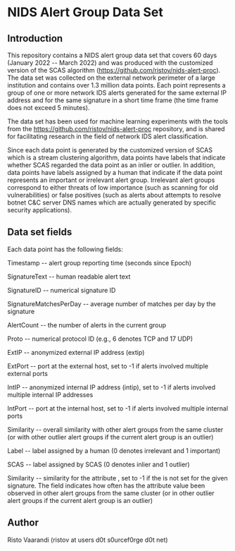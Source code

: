 NIDS Alert Group Data Set
=========================


Introduction
------------
This repository contains a NIDS alert group data set that covers 60 days (January 2022 -- March 2022) and was produced with the customized version of the SCAS algorithm (https://github.com/ristov/nids-alert-proc). The data set was collected on the external network perimeter of a large institution and contains over 1.3 million data points. Each point represents a group of one or more network IDS alerts generated for the same external IP address and for the same signature in a short time frame (the time frame does not exceed 5 minutes).

The data set has been used for machine learning experiments with the tools from the https://github.com/ristov/nids-alert-proc repository, and is shared for facilitating research in the field of network IDS alert classification.

Since each data point is generated by the customized version of SCAS which is a stream clustering algorithm, data points have labels that indicate whether SCAS regarded the data point as an inlier or outlier. In addition, data points have labels assigned by a human that indicate if the data point represents an important or irrelevant alert group. Irrelevant alert groups correspond to either threats of low importance (such as scanning for old vulnerabilities) or false positives (such as alerts about attempts to resolve botnet C&C server DNS names which are actually generated by specific security applications).


Data set fields
---------------
Each data point has the following fields:

Timestamp -- alert group reporting time (seconds since Epoch)

SignatureText -- human readable alert text

SignatureID -- numerical signature ID

SignatureMatchesPerDay -- average number of matches per day by the signature

AlertCount -- the number of alerts in the current group

Proto -- numerical protocol ID (e.g., 6 denotes TCP and 17 UDP)

ExtIP -- anonymized external IP address (extip<number>)

ExtPort -- port at the external host, set to -1 if alerts involved multiple external ports

IntIP -- anonymized internal IP address (intip<number>), set to -1 if alerts involved multiple internal IP addresses

IntPort -- port at the internal host, set to -1 if alerts involved multiple internal ports

Similarity -- overall similarity with other alert groups from the same cluster (or with other outlier alert groups if the current alert group is an outlier)

Label -- label assigned by a human (0 denotes irrelevant and 1 important)

SCAS -- label assigned by SCAS (0 denotes inlier and 1 outlier)

<attribute>Similarity -- similarity for the attribute <attribute>, set to -1 if the <attribute> is not set for the given signature. The field indicates how often has the attribute value been observed in other alert groups from the same cluster (or in other outlier alert groups if the current alert group is an outlier) 


Author
------
Risto Vaarandi (ristov at users d0t s0urcef0rge d0t net)
